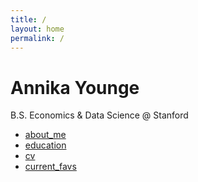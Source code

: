```yaml
---
title: /
layout: home
permalink: /
---
```


# Annika Younge 
B.S. Economics & Data Science @ Stanford
  - [about_me](about_me.md)  
  - [education](education.md)  
  - [cv](cv.md)
  - [current_favs](current_favs.md)
